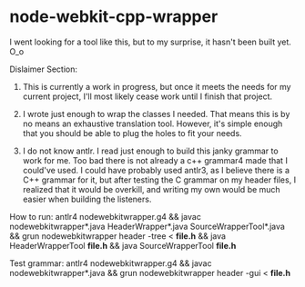 node-webkit-cpp-wrapper
=======================

I went looking for a tool like this, but to my surprise, it hasn't been built yet. O_o


Dislaimer Section:
1. This is currently a work in progress, but once it meets the needs for my current project, I'll most likely cease work until I finish that project.

2. I wrote just enough to wrap the classes I needed. That means this is by no means an exhaustive translation tool. However, it's simple enough that you should be able to plug the holes to fit your needs.

3. I do not know antlr. I read just enough to build this janky grammar to work for me. Too bad there is not already a c++ grammar4 made that I could've used. I could have probably used antlr3, as I believe there is a C++ grammar for it, but after testing the C grammar on my header files, I realized that it would be overkill, and writing my own would be much easier when building the listeners.


How to run:
antlr4 nodewebkitwrapper.g4 && javac nodewebkitwrapper*.java HeaderWrapper*.java SourceWrapperTool*.java && grun nodewebkitwrapper header -tree < __file.h__ && java HeaderWrapperTool __file.h__ && java SourceWrapperTool __file.h__

Test grammar:
antlr4 nodewebkitwrapper.g4 && javac nodewebkitwrapper*.java && grun nodewebkitwrapper header -gui < __file.h__

